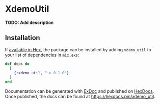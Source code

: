 # XdemoUtil

**TODO: Add description**

## Installation

If [available in Hex](https://hex.pm/docs/publish), the package can be installed
by adding `xdemo_util` to your list of dependencies in `mix.exs`:

```elixir
def deps do
  [
    {:xdemo_util, "~> 0.1.0"}
  ]
end
```

Documentation can be generated with [ExDoc](https://github.com/elixir-lang/ex_doc)
and published on [HexDocs](https://hexdocs.pm). Once published, the docs can
be found at <https://hexdocs.pm/xdemo_util>.

